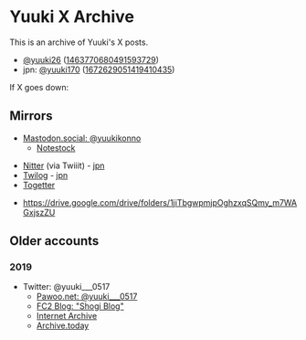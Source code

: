 # Yuuki X Archive

This is an archive of Yuuki's X posts.

* [@yuuki26](https://twitter.com/yuuki26) ([1463770680491593729](https://twitter.com/i/user/1463770680491593729))
* jpn: [@yuuki170](https://twitter.com/yuuki170) ([1672629051419410435](https://twitter.com/i/user/1672629051419410435))

If X goes down:

## Mirrors

* [Mastodon.social: @yuukikonno](https://mastodon.social/@yuukikonno)
    * [Notestock](https://notestock.osa-p.net/@yuukikonno@mastodon.social/view)

<!-- -->

* [Nitter](https://twiiit.com/i/user/1463770680491593729) (via Twiiit) - [jpn](https://twiiit.com/i/user/1672629051419410435)
* [Twilog](https://twilog.togetter.com/yuuki26) - [jpn](https://twilog.togetter.com/yuuki170)
* [Togetter](https://togetter.com/li/2144709)

<!-- -->

* https://drive.google.com/drive/folders/1jiTbgwpmjpOghzxqSQmy_m7WAGxjszZU

## Older accounts

### 2019

* Twitter: @yuuki___0517
    * [Pawoo.net: @yuuki___0517](https://pawoo.net/@yuuki___0517)
    * [FC2 Blog: "Shogi Blog"](https://yuukishogi.blog.fc2.com/)
    * [Internet Archive](https://web.archive.org/web/*/https://twitter.com/yuuki___0517/status*)
    * [Archive.today](https://archive.today/https://twitter.com/yuuki___0517/*)
